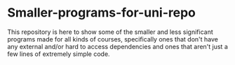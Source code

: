 # Smaller-programs-for-uni-repo
This repository is here to show some of the smaller and less significant programs made for all kinds of courses, specifically ones that don't have any external and/or hard to access dependencies and ones that aren't just a few lines of extremely simple code.
